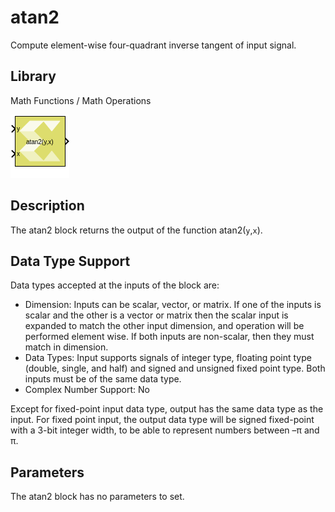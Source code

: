 # atan2

Compute element-wise four-quadrant inverse tangent of input signal.

## Library

Math Functions / Math Operations

![](./Images/block.png)

## Description

The atan2 block returns the output of the function atan2(`y`,`x`).

## Data Type Support

Data types accepted at the inputs of the block are:

- Dimension: Inputs can be scalar, vector, or matrix. If one of the
  inputs is scalar and the other is a vector or matrix then the scalar
  input is expanded to match the other input dimension, and operation
  will be performed element wise. If both inputs are non-scalar, then
  they must match in dimension.
- Data Types: Input supports signals of integer type, floating point
  type (double, single, and half) and signed and unsigned fixed point
  type. Both inputs must be of the same data type.
- Complex Number Support: No

Except for fixed-point input data type, output has the same data type as
the input. For fixed point input, the output data type will be signed
fixed-point with a 3-bit integer width, to be able to represent numbers
between –π and π.

## Parameters

The atan2 block has no parameters to set.
